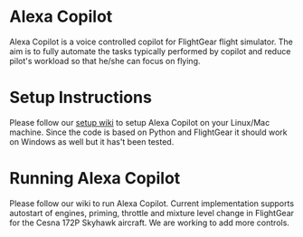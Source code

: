 # Alexa Copilot
Alexa Copilot is a voice controlled copilot for FlightGear flight simulator. The aim is to fully automate the tasks typically performed by copilot and reduce pilot's workload so that he/she can focus on flying. 

# Setup Instructions
Please follow our [setup wiki](https://github.com/aditya2592/alexa_copilot/wiki) to setup Alexa Copilot on your Linux/Mac machine. Since the code is based on Python and FlightGear it should work on Windows as well but it has't been tested.

# Running Alexa Copilot
Please follow our wiki to run Alexa Copilot. Current implementation supports autostart of engines, priming, throttle and mixture level change in FlightGear for the Cesna 172P Skyhawk aircraft. We are working to add more controls.
